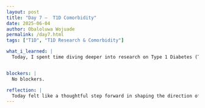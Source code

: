 ```yaml
---
layout: post
title: "Day 7 –  T1D Comorbidity"
date: 2025-06-04
author: Obaloluwa Wojuade
permalink: /day7.html
tags: ["T1D", "T1D Research & Comorbidity"]

what_i_learned: |
  Today, I spent time diving deeper into research on Type 1 Diabetes (T1D) and its associated comorbidities, particularly focusing on hypertension and obesity. I began reviewing and cleaning some of the available data, noticing that there was more data available for obesity than for hypertension. As a team, we’re still in the process of deciding which comorbidity to focus on for our project, and we plan to finalize this decision in discussion with our faculty mentor. I also started identifying and highlighting the most relevant research questions that align closely with our project’s goals.


blockers: |
  No blockers.

reflection: |
  Today felt like a thoughtful step forward in shaping the direction of our research. While we haven't finalized our comorbidity yet, digging into the data and noticing trends, especially with the obesity dataset, gave me more clarity. It’s a bit challenging to balance between what's interesting and what's practical based on data availability, but I’m learning how important that balance is. Highlighting key research questions also helped me focus on what truly matters in our analysis. I’m excited to meet with our mentor soon and narrow our path forward.
---
```

